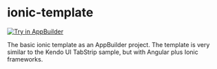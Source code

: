 # ionic-template

<a href="https://platform.telerik.com/#appbuilder/clone/https://github.com/PlatformSupport/ionic-template" target="_blank"><img src="http://docs.telerik.com/platform/appbuilder/sample-apps/images/try-in-appbuilder.png" alt="Try in AppBuilder" title="Try in AppBuilder" /></a>

The basic ionic template as an AppBuilder project. The template is very similar to the Kendo UI TabStrip sample, but with Angular plus Ionic frameworks.
